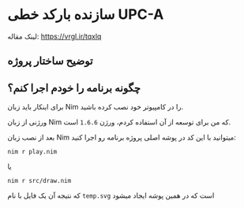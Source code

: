# سازنده بارکد خطی UPC-A

لینک مقاله:
https://vrgl.ir/tqxlq


## توضیح ساختار پروژه


## چگونه برنامه را خودم اجرا کنم؟
برای اینکار باید زبان Nim را در کامپیوتر خود نصب کرده باشید.

ورژنی از زبان Nim که من برای توسعه از آن استفاده کردم، ورژن `1.6.6` است.


بعد از نصب زبان Nim میتوانید با این کد در پوشه اصلی پروژه برنامه رو اجرا کنید:
```
nim r play.nim
```
یا
```
nim r src/draw.nim
```

که نتیجه آن یک فایل با نام `temp.svg` است که در همین پوشه ایجاد میشود